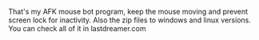 That's my AFK mouse bot program, keep the mouse moving and prevent screen lock for inactivity.
Also the zip files to windows and linux versions. You can check all of it in lastdreamer.com
